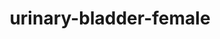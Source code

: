 ---
title: urinary-bladder-female
release_version: v1.2
hra_release_version:
  - v1.1
  - v1.2
model_type: ref-organs
description: '[This reference organ](https://hubmapconsortium.github.io/ccf/pages/ccf-3d-reference-library.html) was created using data from the Visible Human Female, provided by the National Library of Medicine.'
creators:
  - 0000-0003-4066-7531
  - 0000-0002-3333-5646
project_leads:
  - 0000-0002-3321-6137
reviewers:
  - 0000-0002-0746-927X
creation_date: 2022-05-06T00:00:00
license: CC BY 4.0
publisher:  HuBMAP 
funder:  National Institutes of Health 
award_number:  OT2OD026671 
hubmap_id: HBM235.KQNP.897 
datatable: VH_F_Urinary_Bladder.glb
doi: https://doi.org/10.48539/HBM235.KQNP.897
---